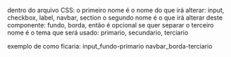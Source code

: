 dentro do arquivo CSS:
o primeiro nome é o nome do que irá alterar: input, checkbox, label, navbar, section
o segundo nome é o que irá alterar deste componente: fundo, borda, então é opcional se quer separar
o terceiro nome é o tema que será usado: primario, secundario, terciario

exemplo de como ficaria:
input_fundo-primario
navbar_borda-terciario
